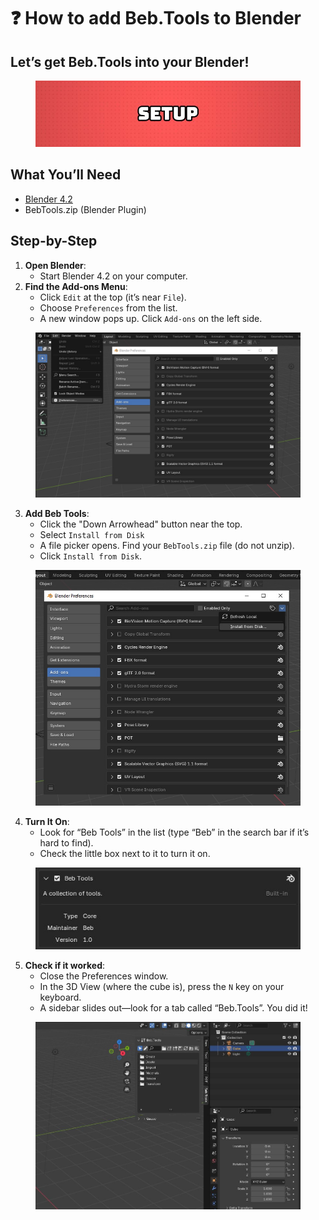 # ❓ How to add Beb.Tools to Blender

## Let’s get Beb.Tools into your Blender!

<figure><img src=".gitbook/assets/Setup.jpg" alt=""><figcaption></figcaption></figure>

## What You’ll Need

* [Blender 4.2](http://blender.org/download/releases/4-2/)
* BebTools.zip (Blender Plugin)

## Step-by-Step

1. **Open Blender**:
   * Start Blender 4.2 on your computer.
2. **Find the Add-ons Menu**:
   * Click `Edit` at the top (it’s near `File`).
   * Choose `Preferences` from the list.
   * A new window pops up. Click `Add-ons` on the left side.

<figure><img src=".gitbook/assets/install_plugin.jpg" alt=""><figcaption></figcaption></figure>

3. **Add Beb Tools**:
   * Click the "Down Arrowhead" button near the top.
   * Select `Install from Disk`
   * A file picker opens. Find your `BebTools.zip` file (do not unzip).
   * Click `Install from Disk`.

<figure><img src=".gitbook/assets/install_plugin_from_disk.jpg" alt=""><figcaption></figcaption></figure>

4. **Turn It On**:
   * Look for “Beb Tools” in the list (type “Beb” in the search bar if it’s hard to find).
   * Check the little box next to it to turn it on.

<figure><img src=".gitbook/assets/bebtools_check.JPG" alt=""><figcaption></figcaption></figure>

5. **Check if it worked**:
   * Close the Preferences window.
   * In the 3D View (where the cube is), press the `N` key on your keyboard.
   * A sidebar slides out—look for a tab called “Beb.Tools”. You did it!

<figure><img src=".gitbook/assets/bebtools_is_installed.JPG" alt=""><figcaption></figcaption></figure>
